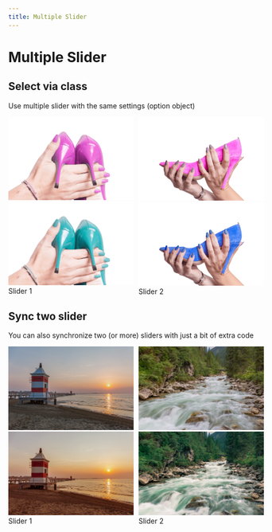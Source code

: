 ```yaml
---
title: Multiple Slider
---
```


<script setup>
import { onMounted } from 'vue';
import SlickImageCompare from '../node_modules/slick-image-compare';

import SwitchButtons from '../Components/SwitchButtons.vue';
import SwitchContent from '../Components/SwitchContent.vue';

onMounted(() => {
  const sic = new SlickImageCompare('.example', {
    snapToStart: true,
  });

  const options = {
    snapToStart: true,
  };
  const sync1 = new SlickImageCompare('#sync1', options);
  const sync2 = new SlickImageCompare('#sync2', options);

  let active = '';
  const sliderOneUpdate = (evt) => {
    if ('1' === active || '' === active) {
      sync2.goto(evt.detail.percent);
    }
  }
  const sliderTwoUpdate = (evt) => {
    if ('2' === active || '' === active) {
      sync1.goto(evt.detail.percent);
    }
  }
  const interactionEnded = () => active = '';

  sync1.addEventListener('update', sliderOneUpdate);
  sync1.addEventListener('interactionstart', (evt) => {
    active = '1';
    sync2.stop();
    sync2.goto(evt.detail.percent);
  });
  sync1.addEventListener('interactionend', interactionEnded);

  sync2.addEventListener('update', sliderTwoUpdate);
  sync2.addEventListener('interactionstart', (evt) => {
    active = '2';
    sync1.stop();
    sync1.goto(evt.detail.percent);
  });
  sync2.addEventListener('interactionend', interactionEnded);


});

</script>

# Multiple Slider

## Select via class
Use multiple slider with the same settings (option object)

<SwitchButtons></SwitchButtons>
<SwitchContent>
  <template v-slot:a>

  ```html
  <div class="example">
    <img src="/images/02_before.png" alt="" />
    <img src="/images/02_after.png" alt="" />
  </div>

  <div class="example">
    <img src="/images/01_before.png" alt="" />
    <img src="/images/01_after.png" alt="" />
  </div>
  ```

  ```js
  // class selector is used
  // options apply to all corresponding elements
  const sic = new SlickImageCompare('.example', {
    snapToStart: true
  });
  ```
  </template>
  <template v-slot:b>

  ```html
  <div class="example" data-sic="snapToStart: true">
    <img src="/images/02_before.png" alt="" />
    <img src="/images/02_after.png" alt="" />
  </div>

  <div class="example" data-sic="snapToStart: true">
    <img src="/images/01_before.png" alt="" />
    <img src="/images/01_after.png" alt="" />
  </div>
  ```

  ```js
  SlickImageCompare.init();
  ```
  </template>
</SwitchContent>

<div class="grid">
  <div>
    <div class="example">
      <img src="/images/02_before.png" alt="" />
      <img src="/images/02_after.png" alt="" />
    </div>
    <div class="image-caption">Slider 1</div>
  </div>

  <div>
    <div class="example">
      <img src="/images/01_before.png" alt="" />
      <img src="/images/01_after.png" alt="" />
    </div>
    <div class="image-caption">Slider 2</div>
  </div>
</div>

## Sync two slider
You can also synchronize two (or more) sliders with just a bit of extra code
<div class="grid">
  <div>
    <div id="sync1">
      <img src="/images/04_before.jpg" alt="" />
      <img src="/images/04_after.jpg" alt="" />
    </div>
    <div class="image-caption">Slider 1</div>
  </div>

  <div>
    <div id="sync2">
      <img src="/images/05_before.jpg" alt="" />
      <img src="/images/05_after.jpg" alt="" />
    </div>
    <div class="image-caption">Slider 2</div>
  </div>
</div>


<style scoped>
.grid {
  display: grid;
  grid-template-columns: 50% 50%;
  grid-template-rows: 1fr;
  gap: 0px 10px;
  grid-template-areas:
    ". .";
}
</style>
